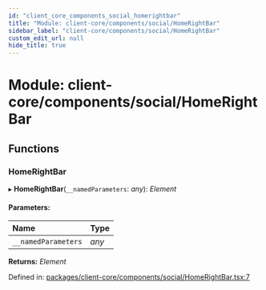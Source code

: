 ```yaml
---
id: "client_core_components_social_homerightbar"
title: "Module: client-core/components/social/HomeRightBar"
sidebar_label: "client-core/components/social/HomeRightBar"
custom_edit_url: null
hide_title: true
---
```


# Module: client-core/components/social/HomeRightBar

## Functions

### HomeRightBar

▸ **HomeRightBar**(`__namedParameters`: *any*): *Element*

#### Parameters:

Name | Type |
:------ | :------ |
`__namedParameters` | *any* |

**Returns:** *Element*

Defined in: [packages/client-core/components/social/HomeRightBar.tsx:7](https://github.com/xr3ngine/xr3ngine/blob/5c3dcaef1/packages/client-core/components/social/HomeRightBar.tsx#L7)
